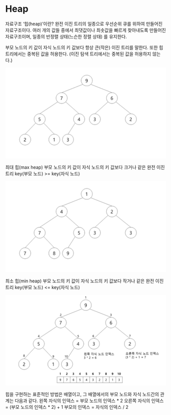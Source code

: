 # Heap

자료구조 ‘힙(heap)’이란?
완전 이진 트리의 일종으로 우선순위 큐를 위하여 만들어진 자료구조이다.
여러 개의 값들 중에서 최댓값이나 최솟값을 빠르게 찾아내도록 만들어진 자료구조이며, 일종의 반정렬 상태(느슨한 정렬 상태) 를 유지한다.

부모 노드의 키 값이 자식 노드의 키 값보다 항상 큰(작은) 이진 트리를 말한다.
또한 힙 트리에서는 중복된 값을 허용한다. (이진 탐색 트리에서는 중복된 값을 허용하지 않는다.)



![heap1](./images/heap1-min.JPG)



최대 힙(max heap)
부모 노드의 키 값이 자식 노드의 키 값보다 크거나 같은 완전 이진 트리
key(부모 노드) >= key(자식 노드)



![heap2](./images/heap2-min.JPG)



최소 힙(min heap)
부모 노드의 키 값이 자식 노드의 키 값보다 작거나 같은 완전 이진 트리
key(부모 노드) <= key(자식 노드)



![heap3](./images/heap3-min.JPG)



힙을 구현하는 표준적인 방법은 배열이고, 그 배열에서의 부모 노드와 자식 노드간의 관계는 다음과 같다.
왼쪽 자식의 인덱스 = 부모 노드의 인덱스 * 2
오른쪽 자식의 인덱스 = (부모 노드의 인덱스 * 2) + 1 
부모의 인덱스 = 자식의 인덱스 / 2